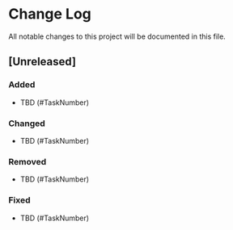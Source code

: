 # Change Log
All notable changes to this project will be documented in this file.

## [Unreleased]
### Added
- TBD (#TaskNumber)

### Changed
- TBD (#TaskNumber)

### Removed
- TBD (#TaskNumber)

### Fixed
- TBD (#TaskNumber)
